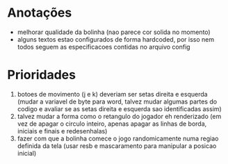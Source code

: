 # Anotações
- melhorar qualidade da bolinha (nao parece cor solida no momento)
- alguns textos estao configurados de forma hardcoded, por isso nem todos seguem as especificacoes contidas no arquivo config

# Prioridades
1. botoes de movimento (j e k) deveriam ser setas direita e esquerda (mudar a variavel de byte para word, talvez mudar algumas partes do codigo e avaliar se as setas direita e esquerda sao identificadas assim)
2. talvez mudar a forma como o retangulo do jogador eh renderizado (em vez de apagar o circulo inteiro, apenas apagar as linhas de borda, iniciais e finais e redesenhalas)
3. fazer com que a bolinha comece o jogo randomicamente numa regiao definida da tela (usar resb e mascaramento para manipular a posicao inicial)

